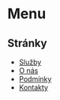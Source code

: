 # Menu

## Stránky

- [Služby](#)
- [O nás](/kp/o-nas)
- [Podmínky](/kp/podminky)
- [Kontakty](/kp/kontakty)
